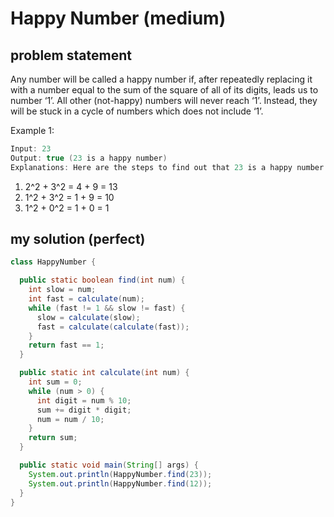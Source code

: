 # Happy Number (medium)

## problem statement

Any number will be called a happy number if, after repeatedly replacing it with a number equal to the sum of the square of all of its digits, leads us to number ‘1’. All other (not-happy) numbers will never reach ‘1’. Instead, they will be stuck in a cycle of numbers which does not include ‘1’.

Example 1:

```java
Input: 23
Output: true (23 is a happy number)
Explanations: Here are the steps to find out that 23 is a happy number:
```

1. 2^2 + 3^2 = 4 + 9 = 13
2. 1^2 + 3^2 = 1 + 9 = 10
3. 1^2 + 0^2 = 1 + 0 = 1

## my solution (perfect)

```java
class HappyNumber {

  public static boolean find(int num) {
    int slow = num;
    int fast = calculate(num);
    while (fast != 1 && slow != fast) {
      slow = calculate(slow);
      fast = calculate(calculate(fast));
    }
    return fast == 1;
  }

  public static int calculate(int num) {
    int sum = 0;
    while (num > 0) {
      int digit = num % 10;
      sum += digit * digit;
      num = num / 10;
    }
    return sum;
  }

  public static void main(String[] args) {
    System.out.println(HappyNumber.find(23));
    System.out.println(HappyNumber.find(12));
  }
}
```
